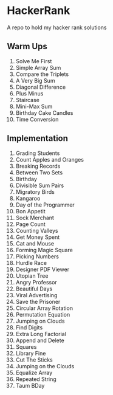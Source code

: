 # HackerRank
A repo to hold my hacker rank solutions

## Warm Ups
1. Solve Me First
2. Simple Array Sum
3. Compare the Triplets
4. A Very Big Sum
5. Diagonal Difference
6. Plus Minus
7. Staircase
8. Mini-Max Sum
9. Birthday Cake Candles
10. Time Conversion

## Implementation
1. Grading Students
2. Count Apples and Oranges
3. Breaking Records
4. Between Two Sets
5. Birthday
6. Divisible Sum Pairs
7. Migratory Birds
8. Kangaroo
9. Day of the Programmer
10. Bon Appetit
11. Sock Merchant
12. Page Count
13. Counting Valleys
14. Get Money Spent
15. Cat and Mouse
16. Forming Magic Square
17. Picking Numbers
18. Hurdle Race
19. Designer PDF Viewer
20. Utopian Tree
21. Angry Professor
22. Beautiful Days
23. Viral Advertising
24. Save the Prisoner
25. Circular Array Rotation
26. Permutation Equation
27. Jumping on Clouds
28. Find Digits
29. Extra Long Factorial
30. Append and Delete
31. Squares
32. Library Fine
33. Cut The Sticks
34. Jumping on the Clouds
35. Equalize Array
36. Repeated String
37. Taum BDay
